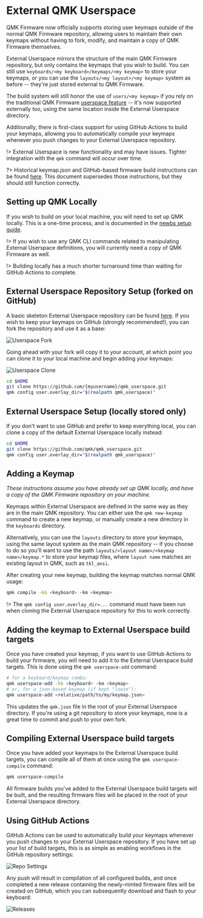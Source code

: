 # External QMK Userspace

QMK Firmware now officially supports storing user keymaps outside of the normal QMK Firmware repository, allowing users to maintain their own keymaps without having to fork, modify, and maintain a copy of QMK Firmware themselves.

External Userspace mirrors the structure of the main QMK Firmware repository, but only contains the keymaps that you wish to build. You can still use `keyboards/<my keyboard>/keymaps/<my keymap>` to store your keymaps, or you can use the `layouts/<my layout>/<my keymap>` system as before -- they're just stored external to QMK Firmware.

The build system will still honor the use of `users/<my keymap>` if you rely on the traditional QMK Firmware [userspace feature](feature_userspace) -- it's now supported externally too, using the same location inside the External Userspace directory.

Additionally, there is first-class support for using GitHub Actions to build your keymaps, allowing you to automatically compile your keymaps whenever you push changes to your External Userspace repository.

!> External Userspace is new functionality and may have issues. Tighter integration with the `qmk` command will occur over time.

?> Historical keymap.json and GitHub-based firmware build instructions can be found [here](newbs_building_firmware_workflow). This document supersedes those instructions, but they should still function correctly.

## Setting up QMK Locally

If you wish to build on your local machine, you will need to set up QMK locally. This is a one-time process, and is documented in the [newbs setup guide](newbs).

!> If you wish to use any QMK CLI commands related to manipulating External Userspace definitions, you will currently need a copy of QMK Firmware as well.

!> Building locally has a much shorter turnaround time than waiting for GitHub Actions to complete.

## External Userspace Repository Setup (forked on GitHub)

A basic skeleton External Userspace repository can be found [here](https://github.com/qmk/qmk_userspace). If you wish to keep your keymaps on GitHub (strongly recommended!), you can fork the repository and use it as a base:

![Userspace Fork](https://i.imgur.com/hcegguh.png)

Going ahead with your fork will copy it to your account, at which point you can clone it to your local machine and begin adding your keymaps:

![Userspace Clone](https://i.imgur.com/CWYmsk8.png)

```sh
cd $HOME
git clone https://github.com/{myusername}/qmk_userspace.git
qmk config user.overlay_dir="$(realpath qmk_userspace)"
```

## External Userspace Setup (locally stored only)

If you don't want to use GitHub and prefer to keep everything local, you can clone a copy of the default External Userspace locally instead:

```sh
cd $HOME
git clone https://github.com/qmk/qmk_userspace.git
qmk config user.overlay_dir="$(realpath qmk_userspace)"
```

## Adding a Keymap

_These instructions assume you have already set up QMK locally, and have a copy of the QMK Firmware repository on your machine._

Keymaps within External Userspace are defined in the same way as they are in the main QMK repository. You can either use the `qmk new-keymap` command to create a new keymap, or manually create a new directory in the `keyboards` directory.

Alternatively, you can use the `layouts` directory to store your keymaps, using the same layout system as the main QMK repository -- if you choose to do so you'll want to use the path `layouts/<layout name>/<keymap name>/keymap.*` to store your keymap files, where `layout name` matches an existing layout in QMK, such as `tkl_ansi`.

After creating your new keymap, building the keymap matches normal QMK usage:

```sh
qmk compile -kb <keyboard> -km <keymap>
```

!> The `qmk config user.overlay_dir=...` command must have been run when cloning the External Userspace repository for this to work correctly.

## Adding the keymap to External Userspace build targets

Once you have created your keymap, if you want to use GitHub Actions to build your firmware, you will need to add it to the External Userspace build targets. This is done using the `qmk userspace-add` command:

```sh
# for a keyboard/keymap combo:
qmk userspace-add -kb <keyboard> -km <keymap>
# or, for a json-based keymap (if kept "loose"):
qmk userspace-add <relative/path/to/my/keymap.json>
```

This updates the `qmk.json` file in the root of your External Userspace directory. If you're using a git repository to store your keymaps, now is a great time to commit and push to your own fork.

## Compiling External Userspace build targets

Once you have added your keymaps to the External Userspace build targets, you can compile all of them at once using the `qmk userspace-compile` command:

```sh
qmk userspace-compile
```

All firmware builds you've added to the External Userspace build targets will be built, and the resulting firmware files will be placed in the root of your External Userspace directory.

## Using GitHub Actions

GitHub Actions can be used to automatically build your keymaps whenever you push changes to your External Userspace repository. If you have set up your list of build targets, this is as simple as enabling workflows in the GitHub repository settings:

![Repo Settings](https://i.imgur.com/EVkxOt1.png)

Any push will result in compilation of all configured builds, and once completed a new release containing the newly-minted firmware files will be created on GitHub, which you can subsequently download and flash to your keyboard:

![Releases](https://i.imgur.com/zmwOL5P.png)
